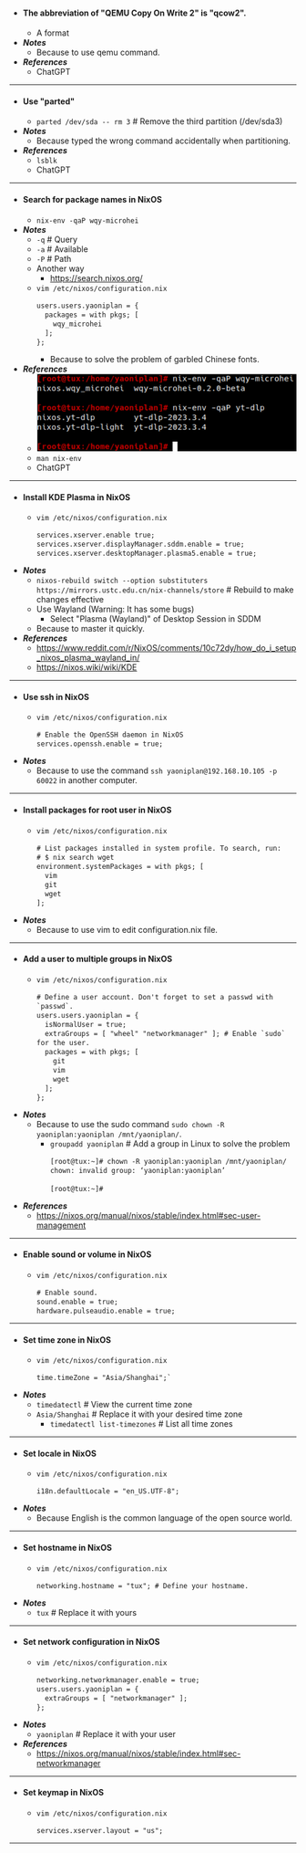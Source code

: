 - #### The abbreviation of "QEMU Copy On Write 2" is "qcow2".
    - A format
- ***Notes***
    - Because to use qemu command.
- ***References***
    - ChatGPT
- ---
- #### Use "parted"
    - `parted /dev/sda -- rm 3` # Remove the third partition (/dev/sda3)
- ***Notes***
    - Because typed the wrong command accidentally when partitioning.
- ***References***
    - `lsblk`
    - ChatGPT
- ---
- #### Search for package names in NixOS
    - `nix-env -qaP wqy-microhei`
- ***Notes***
    - `-q` # Query
    - `-a` # Available
    - `-P` # Path
    - Another way
        - https://search.nixos.org/
    - `vim /etc/nixos/configuration.nix`
      ```
      users.users.yaoniplan = {
        packages = with pkgs; [
          wqy_microhei
        ];
      };
      ```
        - Because to solve the problem of garbled Chinese fonts.
- ***References***
    - ![2023-05-27_22-46.png](../assets/2023-05-27_22-46.png)
    - `man nix-env`
    - ChatGPT
- ---
- #### Install KDE Plasma in NixOS
    - `vim /etc/nixos/configuration.nix`
      ```
      services.xserver.enable true;
      services.xserver.displayManager.sddm.enable = true;
      services.xserver.desktopManager.plasma5.enable = true;
      ```
- ***Notes***
    - `nixos-rebuild switch --option substituters https://mirrors.ustc.edu.cn/nix-channels/store` # Rebuild to make changes effective
    - Use Wayland (Warning: It has some bugs)
        - Select "Plasma (Wayland)" of Desktop Session in SDDM
    - Because to master it quickly.
- ***References***
    - https://www.reddit.com/r/NixOS/comments/10c72dy/how_do_i_setup_nixos_plasma_wayland_in/
    - https://nixos.wiki/wiki/KDE
- ---
- #### Use ssh in NixOS
    - `vim /etc/nixos/configuration.nix`
      ```
      # Enable the OpenSSH daemon in NixOS
      services.openssh.enable = true;
      ```
- ***Notes***
    - Because to use the command `ssh yaoniplan@192.168.10.105 -p 60022` in another computer.
- ---
- #### Install packages for root user in NixOS
    - `vim /etc/nixos/configuration.nix`
      ```
      # List packages installed in system profile. To search, run:
      # $ nix search wget
      environment.systemPackages = with pkgs; [
        vim
        git
        wget
      ];
      ```
- ***Notes***
    - Because to use vim to edit configuration.nix file.
- ---
- #### Add a user to multiple groups in NixOS
    - `vim /etc/nixos/configuration.nix`
      ```
      # Define a user account. Don't forget to set a passwd with `passwd`.
      users.users.yaoniplan = {
        isNormalUser = true;
        extraGroups = [ "wheel" "networkmanager" ]; # Enable `sudo` for the user.
        packages = with pkgs; [
          git
          vim
          wget
        ];
      };
      ```
- ***Notes***
    - Because to use the sudo command `sudo chown -R yaoniplan:yaoniplan /mnt/yaoniplan/`.
        - `groupadd yaoniplan` # Add a group in Linux to solve the problem
          ```
          [root@tux:~]# chown -R yaoniplan:yaoniplan /mnt/yaoniplan/
          chown: invalid group: ‘yaoniplan:yaoniplan’
          
          [root@tux:~]#
          ```
- ***References***
    - https://nixos.org/manual/nixos/stable/index.html#sec-user-management
- ---
- #### Enable sound or volume in NixOS
    - `vim /etc/nixos/configuration.nix`
      ```
      # Enable sound.
      sound.enable = true;
      hardware.pulseaudio.enable = true;
      ```
- ---
- #### Set time zone in NixOS
    - `vim /etc/nixos/configuration.nix`
      ```
      time.timeZone = "Asia/Shanghai";`
      ```
- ***Notes***
    - `timedatectl` # View the current time zone
    - `Asia/Shanghai` # Replace it with your desired time zone
        - `timedatectl list-timezones` # List all time zones
- ---
- #### Set locale in NixOS
    - `vim /etc/nixos/configuration.nix`
      ```
      i18n.defaultLocale = "en_US.UTF-8";
      ```
- ***Notes***
    - Because English is the common language of the open source world.
- ---
- #### Set hostname in NixOS
    - `vim /etc/nixos/configuration.nix`
      ```
      networking.hostname = "tux"; # Define your hostname.
      ```
- ***Notes***
    - `tux` # Replace it with yours
- ---
- #### Set network configuration in NixOS
    - `vim /etc/nixos/configuration.nix`
      ```
      networking.networkmanager.enable = true;
      users.users.yaoniplan = {
        extraGroups = [ "networkmanager" ];
      };
      ```
- ***Notes***
    - `yaoniplan` # Replace it with your user
- ***References***
    - https://nixos.org/manual/nixos/stable/index.html#sec-networkmanager
- ---
- #### Set keymap in NixOS
    - `vim /etc/nixos/configuration.nix`
      ```
      services.xserver.layout = "us";
      ```
- ---
